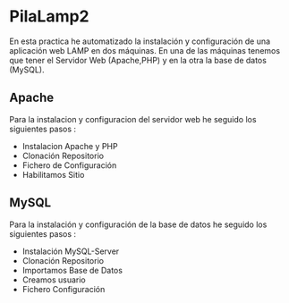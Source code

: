 # PilaLamp2
En esta practica he automatizado la  instalación y configuración de una aplicación web LAMP en dos máquinas. En una de las máquinas tenemos que tener el Servidor Web (Apache,PHP) y en la otra la base de datos (MySQL).

## Apache
Para la instalacion y configuracion del servidor web he seguido los siguientes pasos :
* Instalacion Apache y PHP
* Clonación Repositorio
* Fichero de Configuración
* Habilitamos Sitio

## MySQL
Para la instalación y configuración de la base de datos he seguido los siguientes pasos :
* Instalación MySQL-Server
* Clonación Repositorio
* Importamos Base de Datos
* Creamos usuario
* Fichero Configuración




